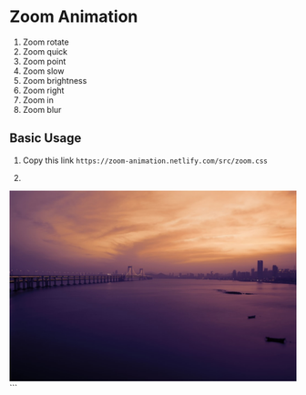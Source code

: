 # Zoom Animation

1. Zoom rotate
1. Zoom quick 
1. Zoom point
1. Zoom slow
1. Zoom brightness
1. Zoom right
1. Zoom in
1. Zoom blur

## Basic Usage
1. Copy this link `https://zoom-animation.netlify.com/src/zoom.css`  
1. ```
<div class="zoom zoom-basic">
    <img class="img-fluid rounded" src="src/images/photo-1505699261378-c372af38134c.jpg"> 
</div>
```